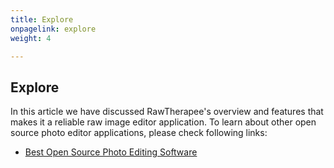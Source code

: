 ```yaml
---
title: Explore
onpagelink: explore
weight: 4

---
```


<a class="anchor" id="explore" name="explore"></a>Explore
-------

In this article we have discussed RawTherapee's overview and features that makes it a reliable raw image editor application. To learn about other open source photo editor applications, please check following links:

- [Best Open Source Photo Editing Software](https://products.containerize.com/photo-editing-software)
 